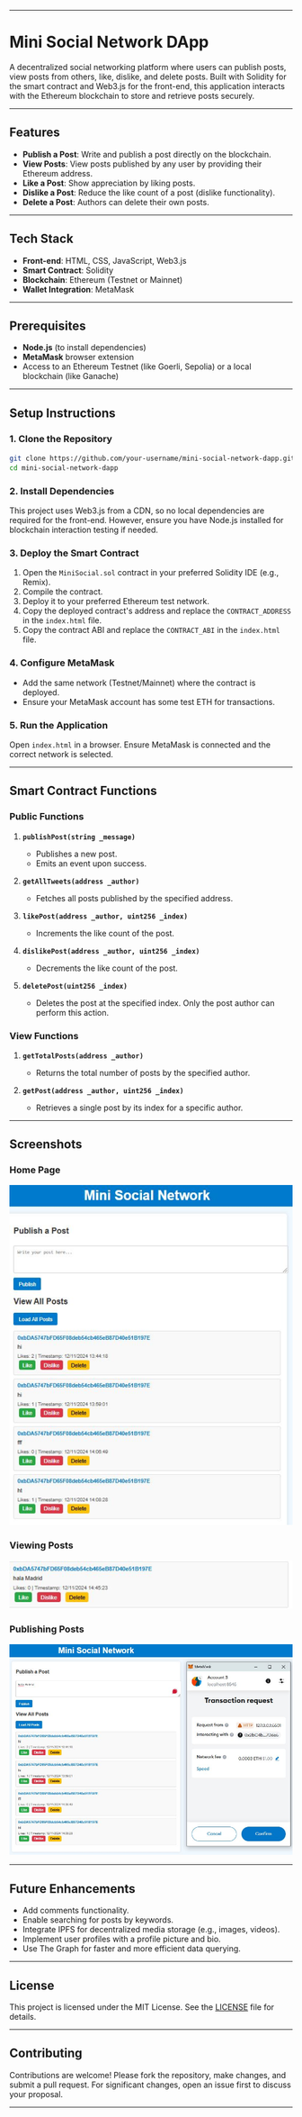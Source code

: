 
---

# Mini Social Network DApp

A decentralized social networking platform where users can publish posts, view posts from others, like, dislike, and delete posts. Built with Solidity for the smart contract and Web3.js for the front-end, this application interacts with the Ethereum blockchain to store and retrieve posts securely.

---

## Features

- **Publish a Post**: Write and publish a post directly on the blockchain.
- **View Posts**: View posts published by any user by providing their Ethereum address.
- **Like a Post**: Show appreciation by liking posts.
- **Dislike a Post**: Reduce the like count of a post (dislike functionality).
- **Delete a Post**: Authors can delete their own posts.

---

## Tech Stack

- **Front-end**: HTML, CSS, JavaScript, Web3.js
- **Smart Contract**: Solidity
- **Blockchain**: Ethereum (Testnet or Mainnet)
- **Wallet Integration**: MetaMask

---

## Prerequisites

- **Node.js** (to install dependencies)
- **MetaMask** browser extension
- Access to an Ethereum Testnet (like Goerli, Sepolia) or a local blockchain (like Ganache)

---

## Setup Instructions

### 1. Clone the Repository

```bash
git clone https://github.com/your-username/mini-social-network-dapp.git
cd mini-social-network-dapp
```

### 2. Install Dependencies

This project uses Web3.js from a CDN, so no local dependencies are required for the front-end. However, ensure you have Node.js installed for blockchain interaction testing if needed.

### 3. Deploy the Smart Contract

1. Open the `MiniSocial.sol` contract in your preferred Solidity IDE (e.g., Remix).
2. Compile the contract.
3. Deploy it to your preferred Ethereum test network.
4. Copy the deployed contract's address and replace the `CONTRACT_ADDRESS` in the `index.html` file.
5. Copy the contract ABI and replace the `CONTRACT_ABI` in the `index.html` file.

### 4. Configure MetaMask

- Add the same network (Testnet/Mainnet) where the contract is deployed.
- Ensure your MetaMask account has some test ETH for transactions.

### 5. Run the Application

Open `index.html` in a browser. Ensure MetaMask is connected and the correct network is selected.

---

## Smart Contract Functions

### Public Functions

1. **`publishPost(string _message)`**
   - Publishes a new post.
   - Emits an event upon success.

2. **`getAllTweets(address _author)`**
   - Fetches all posts published by the specified address.

3. **`likePost(address _author, uint256 _index)`**
   - Increments the like count of the post.

4. **`dislikePost(address _author, uint256 _index)`**
   - Decrements the like count of the post.

5. **`deletePost(uint256 _index)`**
   - Deletes the post at the specified index. Only the post author can perform this action.

### View Functions

1. **`getTotalPosts(address _author)`**
   - Returns the total number of posts by the specified author.

2. **`getPost(address _author, uint256 _index)`**
   - Retrieves a single post by its index for a specific author.

---

## Screenshots

### Home Page
![Home Page](minisocial.JPG)

### Viewing Posts
![View Posts](minisocial3.JPG)

### Publishing Posts
![Publish Posts](minisocial2.JPG)

---

## Future Enhancements

- Add comments functionality.
- Enable searching for posts by keywords.
- Integrate IPFS for decentralized media storage (e.g., images, videos).
- Implement user profiles with a profile picture and bio.
- Use The Graph for faster and more efficient data querying.

---

## License

This project is licensed under the MIT License. See the [LICENSE](LICENSE) file for details.

---

## Contributing

Contributions are welcome! Please fork the repository, make changes, and submit a pull request. For significant changes, open an issue first to discuss your proposal.


---

